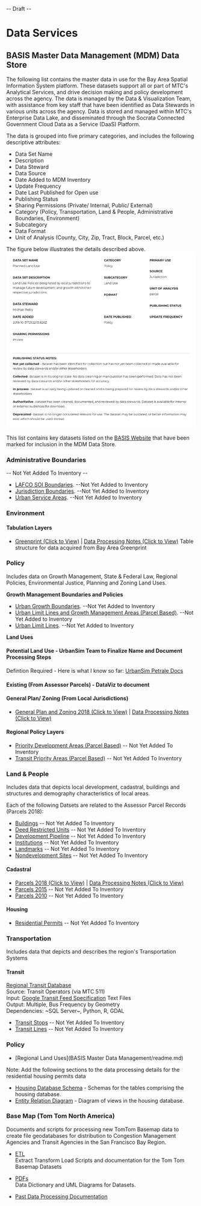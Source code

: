 -- Draft --

# Data Services

## BASIS Master Data Management (MDM) Data Store
The following list contains the master data in use for the Bay Area Spatial Information System platform.  These datasets support all or part of MTC's Analytical Services, and drive decision making and policy development across the agency.  The data is managed by the Data & Visualization Team, with assistance from key staff that have been identified as Data Stewards in various units across the agency. Data is stored and managed within MTC's Enterprise Data Lake, and disseminated through the Socrata Connected Government Cloud Data as a Service (DaaS) Platform.  

The data is grouped into five primary categories, and includes the following descriptive attributes:  

- Data Set Name
- Description
- Data Steward
- Data Source
- Date Added to MDM Inventory
- Update Frequency
- Date Last Published for Open use
- Publishing Status
- Sharing Permissions (Private/ Internal, Public/ External)
- Category (Policy, Transportation, Land & People, Administrative Boundaries, Environment)
- Subcategory
- Data Format
- Unit of Analysis (County, City, Zip, Tract, Block, Parcel, etc.)  

The figure below illustrates the details described above.
![MDM Detail](images/dataset-detail.png) 

This list contains key datasets listed on the [BASIS Website](http://basis.bayareametro.gov/results) that have been marked for inclusion in the MDM Data Store.

### Administrative Boundaries
-- Not Yet Added To Inventory --
- [LAFCO SOI Boundaries](). --Not Yet Added to Inventory
- [Jurisdiction Boundaries](). --Not Yet Added to Inventory
- [Urban Service Areas](). --Not Yet Added to Inventory


### Environment  

#### Tabulation Layers
- [Greenprint (Click to View)](redshift/greenprintFishnet.md) | [Data Processing Notes (Click to View)](https://www.bayareagreenprint.org/glossary/)
Table structure for data acquired from Bay Area Greenprint

### Policy
Includes data on Growth Management, State & Federal Law, Regional Policies, Environmental Justice, Planning and Zoning Land Uses.  

**Growth Management Boundaries and Policies**

- [Urban Growth Boundaries](). --Not Yet Added to Inventory
- [Urban Limit Lines and Growth Management Areas (Parcel Based)](). --Not Yet Added to Inventory
- [Urban Limit Lines](). --Not Yet Added to Inventory

**Land Uses**

#### Potential Land Use - UrbanSim Team to Finalize Name and Document Processing Steps
Defintion Required - Here is what I know so far: [UrbanSim Petrale Docs](https://github.com/BayAreaMetro/petrale/tree/master/policies)

#### Existing (From Assessor Parcels) - DataViz to document

#### General Plan/ Zoning (From Local Jurisdictions) 
- [General Plan and Zoning 2018 (Click to View)](https://mtc.data.socrata.com/Land-Use/General-Plan-and-Zoning-2018/udk3-z2d5) 
 | [Data Processing Notes (Click to View)](mdm/policy-mdm/regional-general-plan.md)
 

#### Regional Policy Layers
- [Priority Development Areas (Parcel Based)]() -- Not Yet Added To Inventory
- [Transit Priority Areas (Parcel Based)]() -- Not Yet Added To Inventory  


### Land & People
Includes data that depicts local development, cadastral, buildings and structures and demography characteristics of local areas.

Each of the following Datsets are related to the Assessor Parcel Records (Parcels 2018):  
- [Buildings]() -- Not Yet Added To Inventory
- [Deed Restricted Units]() -- Not Yet Added To Inventory
- [Development Pipeline]() -- Not Yet Added To Inventory
- [Institutions]() -- Not Yet Added To Inventory
- [Landmarks]() -- Not Yet Added To Inventory
- [Nondevelopment Sites]() -- Not Yet Added To Inventory







#### Cadastral

- [Parcels 2018 (Click to View)](https://mtc.data.socrata.com/Cadastral/Region-Parcels-2018-/fqea-xb6g) | [Data Processing Notes (Click to View)]()
- [Parcels 2015]() -- Not Yet Added To Inventory
- [Parcels 2010]() -- Not Yet Added To Inventory

#### Housing
- [Residential Permits]() -- Not Yet Added To Inventory  

### Transportation
Includes data that depicts and describes the region's Transportation Systems

#### Transit

[Regional Transit Database](https://github.com/MetropolitanTransportationCommission/RegionalTransitDatabase)   
Source: Transit Operators (via MTC 511)    
Input: [Google Transit Feed Specification](https://developers.google.com/transit/gtfs/) Text Files    
Output: Multiple, Bus Frequency by Geometry    
Dependencies: ~SQL Server~, Python, R, GDAL

- [Transit Stops]() -- Not Yet Added To Inventory  
- [Transit Lines]() -- Not Yet Added To Inventory  

### Policy

- [Regional Land Uses](BASIS Master Data Management/readme.md)


Note: Add the following sections to the data processing details for the residential housing permits data  

- [Housing Database Schema](hsngDBSchema.md) - Schemas for the tables comprising the housing database.
- [Entity Relation Diagram](https://bayareametro.github.io/DataServices/Project-Documentation/erd/housingDatabaseERD.pdf) - Diagram of views in the housing database.

### Base Map (Tom Tom North America)
Documents and scripts for processing new TomTom Basemap data to create file geodatabases for distribution to Congestion Management Agencies and Transit Agencies in the San Francisco Bay Region.
  - [ETL](https://bayareametro.github.io/DataServices/TomTom%20Base%20Map/etl/)  
Extract Transform Load Scripts and documentation for the Tom Tom Basemap Datasets  

  - [PDFs](https://bayareametro.github.io/DataServices/TomTom%20Base%20Map/pdfs)  
Data Dictionary and UML Diagrams for Datasets.  

  - [Past Data Processing Documentation](https://bayareametro.github.io/DataServices/TomTom%20Base%20Map/pdfs/Procedures%20for%20Processing%20New%20TomTom%20Basemap%20Data.pdf)

